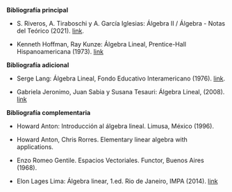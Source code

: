 **Bibliografía principal**

- S. Riveros, A. Tiraboschi y A. García Iglesias: Álgebra II / Álgebra - Notas del Teórico (2021). [link](libros/Riveros-Tiraboschi-Iglesias-Algebra_II-Algebra-Notas_del_Teorico_2021.pdf).

- Kenneth Hoffman, Ray Kunze: Álgebra Lineal, Prentice-Hall Hispanoamericana (1973). [link](libros/HOFFMAN_KUNZE-Algebra_Lineal.pdf)

**Bibliografía adicional**

- Serge Lang: Álgebra Lineal, Fondo Educativo Interamericano (1976). [link](libros/Introduccion_al_Algebra_Lineal-Serge_Lang.pdf).

- Gabriela Jeronimo, Juan Sabia y Susana Tesauri: Álgebra Lineal, (2008). [link](libros/G_Jeronimo-J_Sabia-S_Tesauri-Algebra_Lineal-UBA-2008.pdf)

**Bibliografía complementaria**

- Howard Anton: Introducción al álgebra lineal. Limusa, México (1996).

- Howard Anton, Chris Rorres. Elementary linear algebra with applications.

- Enzo Romeo Gentile. Espacios Vectoriales. Functor, Buenos Aires (1968).

- Elon Lages Lima: Álgebra linear, 1.ed. Rio de Janeiro, IMPA (2014). [link](libros/Elon_Lages_Lima-Algebra_Linear.pdf)
